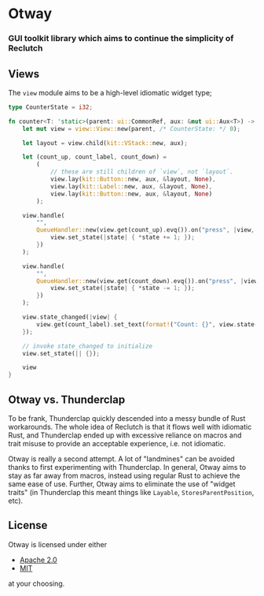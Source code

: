 # Otway

### GUI toolkit library which aims to continue the simplicity of Reclutch

## Views

The `view` module aims to be a high-level idiomatic widget type;

```rust
type CounterState = i32;

fn counter<T: 'static>(parent: ui::CommonRef, aux: &mut ui::Aux<T>) -> view::View<T, CounterState> {
    let mut view = view::View::new(parent, /* CounterState: */ 0);

    let layout = view.child(kit::VStack::new, aux);

    let (count_up, count_label, count_down) =
        (
            // these are still children of `view`, not `layout`.
            view.lay(kit::Button::new, aux, &layout, None),
            view.lay(kit::Label::new, aux, &layout, None),
            view.lay(kit::Button::new, aux, &layout, None)
        );

    view.handle(
        "",
        QueueHandler::new(view.get(count_up).evq()).on("press", |view, _, _| {
            view.set_state(|state| { *state += 1; });
        })
    );

    view.handle(
        "",
        QueueHandler::new(view.get(count_down).evq()).on("press", |view, _, _| {
            view.set_state(|state| { *state -= 1; });
        })
    );

    view.state_changed(|view| {
        view.get(count_label).set_text(format!("Count: {}", view.state().count));
    });

    // invoke state_changed to initialize
    view.set_state(|| {});

    view
}
```

## Otway vs. Thunderclap

To be frank, Thunderclap quickly descended into a messy bundle of Rust workarounds. The whole idea of Reclutch is that it flows well with idiomatic Rust, and Thunderclap ended up with excessive reliance on macros and trait misuse to provide an acceptable experience, i.e. not idiomatic.

Otway is really a second attempt. A lot of "landmines" can be avoided thanks to first experimenting with Thunderclap.
In general, Otway aims to stay as far away from macros, instead using regular Rust to achieve the same ease of use. Further, Otway aims to eliminate the use of "widget traits" (in Thunderclap this meant things like `Layable`, `StoresParentPosition`, etc).

## License

Otway is licensed under either

- [Apache 2.0](https://www.apache.org/licenses/LICENSE-2.0)
- [MIT](https://opensource.org/licenses/MIT)

at your choosing.
